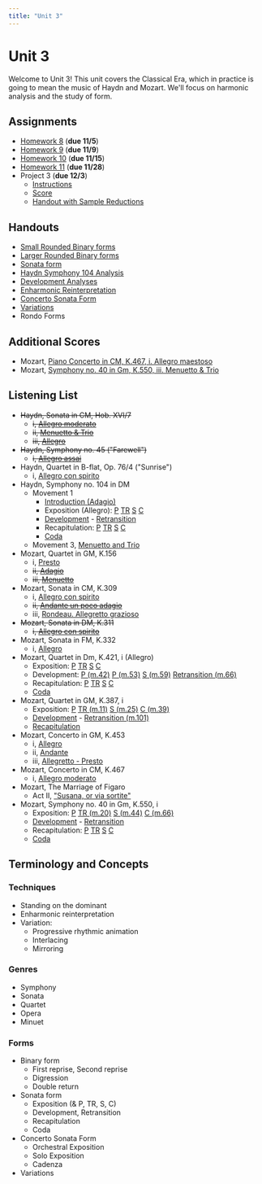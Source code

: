 ```yaml
---
title: "Unit 3"
---
```


# Unit 3

Welcome to Unit 3! This unit covers the Classical Era, which in practice is
going to mean the music of Haydn and Mozart. We'll focus on harmonic analysis
and the study of form.

## Assignments

* [Homework 8](HW-8.pdf) (**due 11/5**)
* [Homework 9](HW-9.pdf) (**due 11/9**)
* [Homework 10](HW-10.pdf) (**due 11/15**)
* [Homework 11](HW-11.pdf) (**due 11/28**)
* Project 3 (**due 12/3**)
  * [Instructions](project-3-instructions.pdf)
  * [Score](project-3-score.pdf)
  * [Handout with Sample Reductions](handout-development-analyses.pdf)

## Handouts

* [Small Rounded Binary forms](handout-smaller-binary-forms.pdf)
* [Larger Rounded Binary forms](handout-bigger-binary-forms.pdf)
* [Sonata form](handout-sonata-form.pdf)
* [Haydn Symphony 104 Analysis](handout-haydn-104.pdf)
* [Development Analyses](handout-development-analyses.pdf)
* [Enharmonic Reinterpretation](handout-enharmonic-reinterpretation.pdf)
* [Concerto Sonata Form](handout-concerto-sonata-form.pdf)
* [Variations](handout-variations.pdf)
* Rondo Forms

## Additional Scores

* Mozart, [Piano Concerto in CM, K.467, i. Allegro maestoso](mozart-k467.pdf)
* Mozart, [Symphony no. 40 in Gm, K.550, iii. Menuetto & Trio](mozart-k550-iii.pdf)

## Listening List

* <strike>Haydn, Sonata in CM, Hob. XVI/7</strike>
  * <strike>i, [Allegro moderato](https://www.youtube.com/watch?v=tBr8vV7FRhY&index=3&list=PLYyTDR5WeGuQaDWdAs7J2d_pYIuKrLpR7&t=0s)</strike>
  * <strike>ii, [Menuetto & Trio](https://www.youtube.com/watch?v=ElYuSf9fIcA&index=4&list=PLYyTDR5WeGuQaDWdAs7J2d_pYIuKrLpR7&t=0s)</strike>
  * <strike>iii, [Allegro](https://www.youtube.com/watch?v=pI7zAB0CWEA&index=5&list=PLYyTDR5WeGuQaDWdAs7J2d_pYIuKrLpR7&t=0s)</strike>
* <strike>Haydn, Symphony no. 45 ("Farewell")</strike>
  * <strike>i, [Allegro assai](https://youtu.be/KXctarOxRz8?list=PLYyTDR5WeGuQaDWdAs7J2d_pYIuKrLpR7&t=2s)</strike>
* Haydn, Quartet in B-flat, Op. 76/4 ("Sunrise")
  * i, [Allegro con spirito](https://www.youtube.com/watch?v=biyy2tzMb8M&index=7&list=PLYyTDR5WeGuQaDWdAs7J2d_pYIuKrLpR7&t=0s)
* Haydn, Symphony no. 104 in DM
  * Movement 1
    * [Introduction (Adagio)](https://www.youtube.com/watch?v=zFx5kvZEvgo&index=9&list=PLYyTDR5WeGuQaDWdAs7J2d_pYIuKrLpR7&t=0s)
    * Exposition (Allegro):
      [P](https://www.youtube.com/watch?v=zFx5kvZEvgo&feature=youtu.be&list=PLYyTDR5WeGuQaDWdAs7J2d_pYIuKrLpR7&t=144s)
      [TR](https://youtu.be/zFx5kvZEvgo?list=PLYyTDR5WeGuQaDWdAs7J2d_pYIuKrLpR7&t=159)
      [S](https://youtu.be/zFx5kvZEvgo?list=PLYyTDR5WeGuQaDWdAs7J2d_pYIuKrLpR7&t=190)
      [C](https://youtu.be/zFx5kvZEvgo?list=PLYyTDR5WeGuQaDWdAs7J2d_pYIuKrLpR7&t=224)
    * [Development](https://youtu.be/zFx5kvZEvgo?list=PLYyTDR5WeGuQaDWdAs7J2d_pYIuKrLpR7&t=350) -
      [Retransition](https://youtu.be/zFx5kvZEvgo?list=PLYyTDR5WeGuQaDWdAs7J2d_pYIuKrLpR7&t=410)
    * Recapitulation:
      [P](https://youtu.be/zFx5kvZEvgo?list=PLYyTDR5WeGuQaDWdAs7J2d_pYIuKrLpR7&t=417)
      [TR](https://youtu.be/zFx5kvZEvgo?list=PLYyTDR5WeGuQaDWdAs7J2d_pYIuKrLpR7&t=433)
      [S](https://youtu.be/zFx5kvZEvgo?list=PLYyTDR5WeGuQaDWdAs7J2d_pYIuKrLpR7&t=471)
      [C](https://youtu.be/zFx5kvZEvgo?list=PLYyTDR5WeGuQaDWdAs7J2d_pYIuKrLpR7&t=490)
    * [Coda](https://youtu.be/zFx5kvZEvgo?list=PLYyTDR5WeGuQaDWdAs7J2d_pYIuKrLpR7&t=506)
  * Movement 3, [Menuetto and Trio](https://www.youtube.com/watch?v=zFx5kvZEvgo&t=1031s)
* Mozart, Quartet in GM, K.156
  * i, [Presto](https://www.youtube.com/watch?v=NUjE5kAEWeg&index=10&list=PLYyTDR5WeGuQaDWdAs7J2d_pYIuKrLpR7&t=0s)
  * <strike>ii, [Adagio](https://youtu.be/NUjE5kAEWeg?list=PLYyTDR5WeGuQaDWdAs7J2d_pYIuKrLpR7&t=176s)</strike>
  * <strike>iii, [Menuetto](https://youtu.be/NUjE5kAEWeg?list=PLYyTDR5WeGuQaDWdAs7J2d_pYIuKrLpR7&t=403s)</strike>
* Mozart, Sonata in CM, K.309
  * i, [Allegro con spirito](https://www.youtube.com/watch?v=wUPYIcAu1QI&index=11&list=PLYyTDR5WeGuQaDWdAs7J2d_pYIuKrLpR7&t=0s)
  * <strike>ii, [Andante un poco adagio](https://www.youtube.com/watch?v=wUPYIcAu1QI&t=340s)</strike>
  * iii, [Rondeau. Allegretto grazioso](https://www.youtube.com/watch?v=wUPYIcAu1QI&t=700s)
* <strike>Mozart, Sonata in DM, K.311</strike>
  * <strike>i, [Allegro con spirito](https://www.youtube.com/watch?v=roU3Qv5FdaE&index=12&list=PLYyTDR5WeGuQaDWdAs7J2d_pYIuKrLpR7&t=0s)</strike>
* Mozart, Sonata in FM, K.332
  * i, [Allegro](https://www.youtube.com/watch?v=3rmYwic6fLY&index=13&list=PLYyTDR5WeGuQaDWdAs7J2d_pYIuKrLpR7&t=0s)
* Mozart, Quartet in Dm, K.421, i (Allegro)
  * Exposition:
    [P](https://youtu.be/-RTKwdmIP0I?list=PLYyTDR5WeGuQaDWdAs7J2d_pYIuKrLpR7&t=0)
    [TR](https://youtu.be/-RTKwdmIP0I?list=PLYyTDR5WeGuQaDWdAs7J2d_pYIuKrLpR7&t=35)
    [S](https://youtu.be/-RTKwdmIP0I?list=PLYyTDR5WeGuQaDWdAs7J2d_pYIuKrLpR7&t=62)
    [C](https://youtu.be/-RTKwdmIP0I?list=PLYyTDR5WeGuQaDWdAs7J2d_pYIuKrLpR7&t=83)
  * Development:
    [P (m.42)](https://youtu.be/-RTKwdmIP0I?list=PLYyTDR5WeGuQaDWdAs7J2d_pYIuKrLpR7&t=218)
    [P (m.53)](https://youtu.be/-RTKwdmIP0I?list=PLYyTDR5WeGuQaDWdAs7J2d_pYIuKrLpR7&t=248)
    [S (m.59)](https://youtu.be/-RTKwdmIP0I?list=PLYyTDR5WeGuQaDWdAs7J2d_pYIuKrLpR7&t=264)
    [Retransition (m.66)](https://youtu.be/-RTKwdmIP0I?list=PLYyTDR5WeGuQaDWdAs7J2d_pYIuKrLpR7&t=282)
  * Recapitulation:
    [P](https://youtu.be/-RTKwdmIP0I?list=PLYyTDR5WeGuQaDWdAs7J2d_pYIuKrLpR7&t=294)
    [TR](https://youtu.be/-RTKwdmIP0I?list=PLYyTDR5WeGuQaDWdAs7J2d_pYIuKrLpR7&t=329)
    [S](https://youtu.be/-RTKwdmIP0I?list=PLYyTDR5WeGuQaDWdAs7J2d_pYIuKrLpR7&t=357)
    [C](https://youtu.be/-RTKwdmIP0I?list=PLYyTDR5WeGuQaDWdAs7J2d_pYIuKrLpR7&t=377)
  * [Coda](https://youtu.be/-RTKwdmIP0I?list=PLYyTDR5WeGuQaDWdAs7J2d_pYIuKrLpR7&t=593)
* Mozart, Quartet in GM, K.387, i
  * Exposition:
    [P](https://youtu.be/L9HlwFVU7D0?t=91)
    [TR (m.11)](https://youtu.be/L9HlwFVU7D0?t=113)
    [S (m.25)](https://youtu.be/L9HlwFVU7D0?t=140)
    [C (m.39)](https://youtu.be/L9HlwFVU7D0?t=168)
  * [Development](https://youtu.be/L9HlwFVU7D0?t=315) -
    [Retransition (m.101)](https://youtu.be/L9HlwFVU7D0?t=409)
  * [Recapitulation](https://youtu.be/L9HlwFVU7D0?t=423)
* Mozart, Concerto in GM, K.453
  * i, [Allegro](https://www.youtube.com/watch?v=B_tt2SLGQwM&t=0s)
  * ii, [Andante](https://www.youtube.com/watch?v=B_tt2SLGQwM&t=688s)
  * iii, [Allegretto - Presto](https://www.youtube.com/watch?v=B_tt2SLGQwM&t=1321s)
* Mozart, Concerto in CM, K.467
  * i, [Allegro moderato](https://www.youtube.com/watch?v=sZJjL1sTBp0&t=0s)
* Mozart, The Marriage of Figaro
  * Act II, ["Susana, or via sortite"](https://www.youtube.com/watch?v=dnvujDKktMs&index=2&list=PLYyTDR5WeGuQaDWdAs7J2d_pYIuKrLpR7&t=0s)
* Mozart, Symphony no. 40 in Gm, K.550, i
  * Exposition:
    [P](https://youtu.be/vkY_3-3Toyc?list=PLYyTDR5WeGuQaDWdAs7J2d_pYIuKrLpR7&t=5)
    [TR (m.20)](https://youtu.be/vkY_3-3Toyc?list=PLYyTDR5WeGuQaDWdAs7J2d_pYIuKrLpR7&t=27)
    [S (m.44)](https://youtu.be/vkY_3-3Toyc?list=PLYyTDR5WeGuQaDWdAs7J2d_pYIuKrLpR7&t=51)
    [C (m.66)](https://youtu.be/vkY_3-3Toyc?list=PLYyTDR5WeGuQaDWdAs7J2d_pYIuKrLpR7&t=75)
  * [Development](https://youtu.be/vkY_3-3Toyc?list=PLYyTDR5WeGuQaDWdAs7J2d_pYIuKrLpR7&t=212) -
    [Retransition](https://youtu.be/vkY_3-3Toyc?list=PLYyTDR5WeGuQaDWdAs7J2d_pYIuKrLpR7&t=267)
  * Recapitulation:
    [P](https://youtu.be/vkY_3-3Toyc?list=PLYyTDR5WeGuQaDWdAs7J2d_pYIuKrLpR7&t=279)
    [TR](https://youtu.be/vkY_3-3Toyc?list=PLYyTDR5WeGuQaDWdAs7J2d_pYIuKrLpR7&t=299)
    [S](https://youtu.be/vkY_3-3Toyc?list=PLYyTDR5WeGuQaDWdAs7J2d_pYIuKrLpR7&t=343)
    [C](https://youtu.be/vkY_3-3Toyc?list=PLYyTDR5WeGuQaDWdAs7J2d_pYIuKrLpR7&t=372)
  * [Coda](https://youtu.be/vkY_3-3Toyc?list=PLYyTDR5WeGuQaDWdAs7J2d_pYIuKrLpR7&t=405)

## Terminology and Concepts

### Techniques

* Standing on the dominant
* Enharmonic reinterpretation
* Variation:
  * Progressive rhythmic animation
  * Interlacing
  * Mirroring

### Genres

* Symphony
* Sonata
* Quartet
* Opera
* Minuet

### Forms

* Binary form
  * First reprise, Second reprise
  * Digression
  * Double return
* Sonata form
  * Exposition (& P, TR, S, C)
  * Development, Retransition
  * Recapitulation
  * Coda
* Concerto Sonata Form
  * Orchestral Exposition
  * Solo Exposition
  * Cadenza
* Variations
